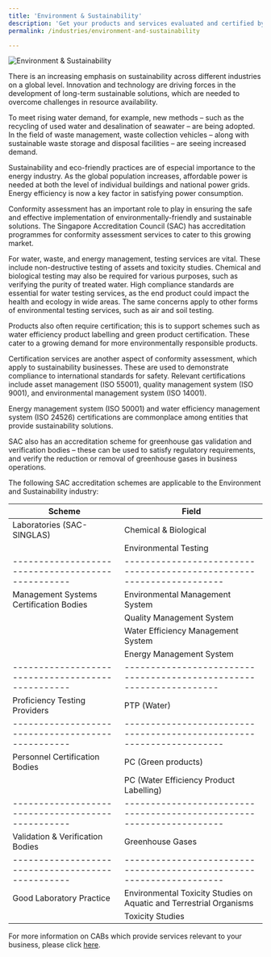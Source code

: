 ```yaml
---
title: 'Environment & Sustainability'
description: 'Get your products and services evaluated and certified by a Singapore Accreditation Council (SAC)-accredited Conformity Assessment Body (CAB).'
permalink: /industries/environment-and-sustainability

---
```



![Environment & Sustainability](/images/industries/environment-and-sustainability.jpg)

There is an increasing emphasis on sustainability across different industries on a global level. Innovation and technology are driving forces in the development of long-term sustainable solutions, which are needed to overcome challenges in resource availability.

To meet rising water demand, for example, new methods – such as the recycling of used water and desalination of seawater – are being adopted. In the field of waste management, waste collection vehicles – along with sustainable waste storage and disposal facilities – are seeing increased demand. 

Sustainability and eco-friendly practices are of especial importance to the energy industry. As the global population increases, affordable power is needed at both the level of individual buildings and national power grids. Energy efficiency is now a key factor in satisfying power consumption.

Conformity assessment has an important role to play in ensuring the safe and effective implementation of environmentally-friendly and sustainable solutions. The Singapore Accreditation Council (SAC) has accreditation programmes for conformity assessment services to cater to this growing market.

For water, waste, and energy management, testing services are vital. These include non-destructive testing of assets and toxicity studies. Chemical and biological testing may also be required for various purposes, such as verifying the purity of treated water. High compliance standards are essential for water testing services, as the end product could impact the health and ecology in wide areas. The same concerns apply to other forms of environmental testing services, such as air and soil testing.

Products also often require certification; this is to support schemes such as water efficiency product labelling and green product certification. These cater to a growing demand for more environmentally responsible products. 

Certification services are another aspect of conformity assessment, which apply to sustainability businesses. These are used to demonstrate compliance to international standards for safety. Relevant certifications include asset management (ISO 55001), quality management system (ISO 9001), and environmental management system (ISO 14001). 

Energy management system (ISO 50001) and water efficiency management system (ISO 24526) certifications are commonplace among entities that provide sustainability solutions.

SAC also has an accreditation scheme for greenhouse gas validation and verification bodies – these can be used to satisfy regulatory requirements, and verify the reduction or removal of greenhouse gases in business operations.

The following SAC accreditation schemes are applicable to the Environment and Sustainability industry:

| Scheme                                          | Field                                                               |
|-------------------------------------------------|---------------------------------------------------------------------|
| Laboratories (SAC-SINGLAS)                      | Chemical & Biological                                               |
|                                                 | Environmental Testing                                               |
|-------------------------------------------------|---------------------------------------------------------------------|
| Management Systems Certification Bodies         | Environmental Management System                                     |
|                                                 | Quality Management System                                           |
|                                                 | Water Efficiency Management System                                  |
|                                                 | Energy Management System                                            |
|-------------------------------------------------|--------------------------------------------------------------------|
| Proficiency Testing Providers                   | PTP (Water)                                                         |
|-------------------------------------------------|---------------------------------------------------------------------|
| Personnel Certification Bodies                  | PC (Green products)                                                 |
|                                                 | PC (Water Efficiency Product Labelling)                             |
|-------------------------------------------------|---------------------------------------------------------------------|
| Validation & Verification Bodies                | Greenhouse Gases                                                    |
|-------------------------------------------------|---------------------------------------------------------------------|
| Good Laboratory Practice                        | Environmental Toxicity Studies on Aquatic and Terrestrial Organisms |
|                                                 | Toxicity Studies                                                    |

For more information on CABs which provide services relevant to your business, please click [here](/services/accreditation-services).

